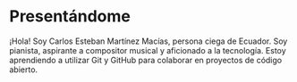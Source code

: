 # Presentándome
¡Hola! Soy Carlos Esteban Martínez Macías, persona ciega de Ecuador. Soy pianista, aspirante a  compositor musical y aficionado a la tecnología.
Estoy aprendiendo a utilizar Git y GitHub para colaborar en proyectos de código abierto.

